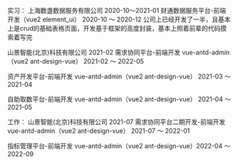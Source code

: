 实习：
上海数盏数据服务有限公司  2020-10～2021-01
  财通数据服务平台-前端开发（vue2 element_ui）  2020-10 ～ 2020-12
    公司上已经开发了一半，且基本上是crud的基础表格页面，开发基于框架的高度封装，基本上照着前辈的代码摸索着写完
  
山景智能(北京)科技有限公司 2021-02
  需求协同平台-前端开发 vue-antd-admin（vue2 ant-design-vue） 2021-02 ～ 2022-05

  资产开发平台-前端开发 vue-antd-admin（vue2 ant-design-vue） 2021-03 ～ 2021-04

  自助取数平台-前端开发 vue-antd-admin（vue2 ant-design-vue） 2021-04 ～ 2021-05

工作：
山景智能(北京)科技有限公司 2021-07
  需求协同平台二期开发-前端开发 vue-antd-admin（vue2 ant-design-vue） 2021-07 ～ 2022-01

  指标管理平台-前端开发 vue-antd-admin（vue2 ant-design-vue）2022-04 ～ 2022-09